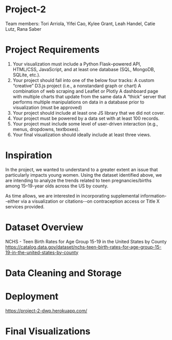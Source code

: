 # Project-2
Team members: Tori Arriola, Yifei Cao, Kylee Grant, Leah Handel, Catie Lutz, Rana Saber

# Project Requirements
1. Your visualization must include a Python Flask–powered API, HTML/CSS, JavaScript, and at least one database (SQL, MongoDB, SQLite, etc.).
2. Your project should fall into one of the below four tracks:
A custom “creative” D3.js project (i.e., a nonstandard graph or chart)
A combination of web scraping and Leaflet or Plotly
A dashboard page with multiple charts that update from the same data
A “thick” server that performs multiple manipulations on data in a database prior to visualization (must be approved)
3. Your project should include at least one JS library that we did not cover.
4. Your project must be powered by a data set with at least 100 records.
5. Your project must include some level of user-driven interaction (e.g., menus, dropdowns, textboxes).
6. Your final visualization should ideally include at least three views.


# Inspiration
In the project, we wanted to understand to a greater extent an issue that particularly impacts young women. Using the dataset identified above, we are intending to analyze the trends related to teen pregnancies/births among 15–19-year olds across the US by county.

As time allows, we are interested in incorporating supplemental information--either via a visualization or citations--on contraception access or Title X services provided. 


# Dataset Overview
NCHS - Teen Birth Rates for Age Group 15-19 in the United States by County
https://catalog.data.gov/dataset/nchs-teen-birth-rates-for-age-group-15-19-in-the-united-states-by-county



# Data Cleaning and Storage


# Deployment
https://project-2-dwp.herokuapp.com/


# Final Visualizations 

